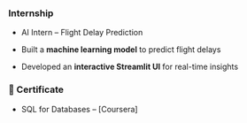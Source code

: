 ###  Internship  
-   AI Intern – Flight Delay Prediction

  - Built a **machine learning model** to predict flight delays  
  - Developed an **interactive Streamlit UI** for real-time insights 


### 📜 Certificate  

  - SQL for Databases – [Coursera] 
